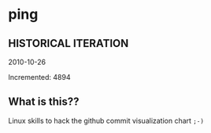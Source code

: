 # ping

## HISTORICAL ITERATION
2010-10-26

Incremented: 4894

## What is this?? 
Linux skills to hack the github commit visualization chart `;-)`
